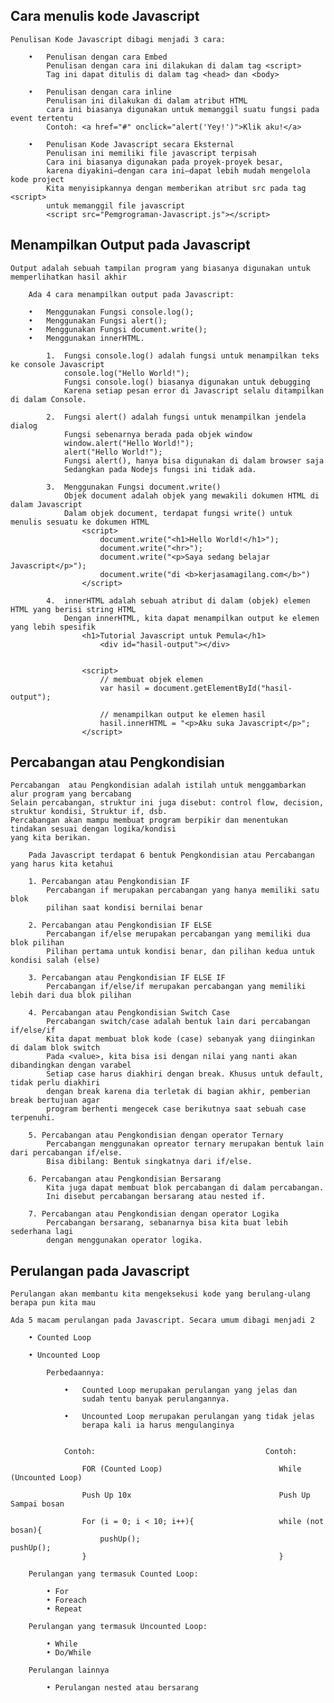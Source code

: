 ## Cara menulis kode Javascript

    Penulisan Kode Javascript dibagi menjadi 3 cara:

        •   Penulisan dengan cara Embed
            Penulisan dengan cara ini dilakukan di dalam tag <script>
            Tag ini dapat ditulis di dalam tag <head> dan <body>

        •   Penulisan dengan cara inline
            Penulisan ini dilakukan di dalam atribut HTML
            cara ini biasanya digunakan untuk memanggil suatu fungsi pada event tertentu
            Contoh: <a href="#" onclick="alert('Yey!')">Klik aku!</a>
            
        •   Penulisan Kode Javascript secara Eksternal
            Penulisan ini memiliki file javascript terpisah
            Cara ini biasanya digunakan pada proyek-proyek besar,
            karena diyakini—dengan cara ini—dapat lebih mudah mengelola kode project
            Kita menyisipkannya dengan memberikan atribut src pada tag <script>
            untuk memanggil file javascript
            <script src="Pemgrograman-Javascript.js"></script>

## Menampilkan Output pada Javascript
    
    Output adalah sebuah tampilan program yang biasanya digunakan untuk memperlihatkan hasil akhir

        Ada 4 cara menampilkan output pada Javascript:

        •   Menggunakan Fungsi console.log();
        •   Menggunakan Fungsi alert();
        •   Menggunakan Fungsi document.write();
        •   Menggunakan innerHTML.

            1.  Fungsi console.log() adalah fungsi untuk menampilkan teks ke console Javascript
                console.log("Hello World!");
                Fungsi console.log() biasanya digunakan untuk debugging
                Karena setiap pesan error di Javascript selalu ditampilkan di dalam Console.

            2.  Fungsi alert() adalah fungsi untuk menampilkan jendela dialog
                Fungsi sebenarnya berada pada objek window
                window.alert("Hello World!");
                alert("Hello World!");
                Fungsi alert(), hanya bisa digunakan di dalam browser saja
                Sedangkan pada Nodejs fungsi ini tidak ada.

            3.  Menggunakan Fungsi document.write()
                Objek document adalah objek yang mewakili dokumen HTML di dalam Javascript
                Dalam objek document, terdapat fungsi write() untuk menulis sesuatu ke dokumen HTML
                    <script>
                        document.write("<h1>Hello World!</h1>");
                        document.write("<hr>");
                        document.write("<p>Saya sedang belajar Javascript</p>");
                        document.write("di <b>kerjasamagilang.com</b>")
                    </script>
            
            4.  innerHTML adalah sebuah atribut di dalam (objek) elemen HTML yang berisi string HTML
                Dengan innerHTML, kita dapat menampilkan output ke elemen yang lebih spesifik
                    <h1>Tutorial Javascript untuk Pemula</h1>
                        <div id="hasil-output"></div>


                    <script>
                        // membuat objek elemen
                        var hasil = document.getElementById("hasil-output");

                        // menampilkan output ke elemen hasil
                        hasil.innerHTML = "<p>Aku suka Javascript</p>";
                    </script>

## Percabangan atau Pengkondisian

    Percabangan  atau Pengkondisian adalah istilah untuk menggambarkan alur program yang bercabang
    Selain percabangan, struktur ini juga disebut: control flow, decision, struktur kondisi, Struktur if, dsb.
    Percabangan akan mampu membuat program berpikir dan menentukan tindakan sesuai dengan logika/kondisi
    yang kita berikan.

        Pada Javascript terdapat 6 bentuk Pengkondisian atau Percabangan yang harus kita ketahui

        1. Percabangan atau Pengkondisian IF
            Percabangan if merupakan percabangan yang hanya memiliki satu blok
            pilihan saat kondisi bernilai benar   

        2. Percabangan atau Pengkondisian IF ELSE
            Percabangan if/else merupakan percabangan yang memiliki dua blok pilihan
            Pilihan pertama untuk kondisi benar, dan pilihan kedua untuk kondisi salah (else)  

        3. Percabangan atau Pengkondisian IF ELSE IF
            Percabangan if/else/if merupakan percabangan yang memiliki lebih dari dua blok pilihan

        4. Percabangan atau Pengkondisian Switch Case
            Percabangan switch/case adalah bentuk lain dari percabangan if/else/if
            Kita dapat membuat blok kode (case) sebanyak yang diinginkan di dalam blok switch
            Pada <value>, kita bisa isi dengan nilai yang nanti akan dibandingkan dengan varabel
            Setiap case harus diakhiri dengan break. Khusus untuk default, tidak perlu diakhiri
            dengan break karena dia terletak di bagian akhir, pemberian break bertujuan agar
            program berhenti mengecek case berikutnya saat sebuah case terpenuhi.

        5. Percabangan atau Pengkondisian dengan operator Ternary
            Percabangan menggunakan opreator ternary merupakan bentuk lain dari percabangan if/else.
            Bisa dibilang: Bentuk singkatnya dari if/else.

        6. Percabangan atau Pengkondisian Bersarang
            Kita juga dapat membuat blok percabangan di dalam percabangan.
            Ini disebut percabangan bersarang atau nested if.

        7. Percabangan atau Pengkondisian dengan operator Logika
            Percabangan bersarang, sebanarnya bisa kita buat lebih sederhana lagi
            dengan menggunakan operator logika.




## Perulangan pada Javascript

    Perulangan akan membantu kita mengeksekusi kode yang berulang-ulang berapa pun kita mau

    Ada 5 macam perulangan pada Javascript. Secara umum dibagi menjadi 2

        • Counted Loop

        • Uncounted Loop

            Perbedaannya:

                •   Counted Loop merupakan perulangan yang jelas dan
                    sudah tentu banyak perulangannya.

                •   Uncounted Loop merupakan perulangan yang tidak jelas
                    berapa kali ia harus mengulanginya


                Contoh:                                      Contoh:             

                    FOR (Counted Loop)                          While (Uncounted Loop)
        
                    Push Up 10x                                 Push Up Sampai bosan

                    For (i = 0; i < 10; i++){                   while (not bosan){
                        pushUp();                                   pushUp();
                    }                                           }    

        Perulangan yang termasuk Counted Loop:

            • For
            • Foreach
            • Repeat

        Perulangan yang termasuk Uncounted Loop:

            • While
            • Do/While

        Perulangan lainnya

            • Perulangan nested atau bersarang